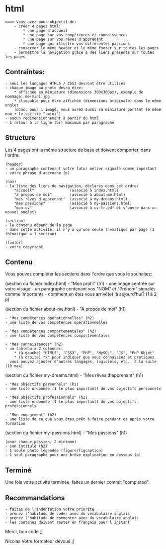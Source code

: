 # html
```
===> Vous avez pour objectif de:
    - créer 4 pages html:
        * une page d'accueil
        * une page sur vos compétences et connaissances
        * une page sur vos rêves d'apprenant
        * une page qui illustre vos différentes passions
    - conserver le même header et le même footer sur toutes les pages
    - permettre la navigation grâce à des liens présents sur toutes les pages
```

## Contraintes:
    - seul les langages HTML5 / CSS3 devront être utilisés
    - chaque image ou photo devra être:
        * affichée en miniature (dimensions 300x300px), exemple de nommage: me-mini.jpg
        * cliquable pour être affichée (dimensions originale) dans le même onglet
        (donc, pour 1 image, vous aurez aussi sa miniature portant le même nom + le suffixe "-mini")
    - aucun redimensionnement à partir du html
    - 1 retour à la ligne (br) maximum par paragraphe


## Structure

Les 4 pages ont la même structure de base et doivent comporter, dans l'ordre:

    (header)
    - un paragraphe contenant votre futur métier signalé comme important
    - votre phrase d'accroche (p)

    (nav)
    - la liste des liens de navigation, déclarés dans cet ordre:
        "accueil"                (associé à index.html)
        "à propos de moi"        (associé à about-me.html)
        "mes rêves d'apprenant"  (associé à my-dreams.html)
        "mes passions"           (associé à my-passions.html)
        "mon cv"                 (associé à cv-fr.pdf et s'ouvre dans un nouvel onglet)

    (section)
    - le contenu dépend de la page
    - dans cette activité, il n'y a qu'une seule thématique par page (1 thématique = 1 section)

    (footer)
    - votre copyright


## Contenu

Vous pouvez compléter les sections dans l'ordre que vous le souhaitez:

(section du fichier index.html)
    - "Mon profil" (h1)
    - une image centrée sur votre visage
    - un paragraphe contenant vos "NOM" et "Prénom" signalés comme importants
    - comment en êtes vous arrivé(e) là aujourd'hui? (1 à 2 p)

(section du fichier about-me.html)
    - "A propos de moi" (h1)

    - "Mes compétences opérationnelles" (h2)
    - une liste de vos compétences opérationnelles

    - "Mes compétences comportementales" (h2)
    - une liste de vos compétences comportementales

    - "Mes connaissances" (h2)
    - un tableau à 2 colonnes:
        * (à gauche) "HTML5", "CSS3", "PHP", "MySQL", "JS", "PHP Objet"
        * (à droite) "x" pour indiquer que vous connaissez et pratiquez
      vous pouvez ajouter d'autres langages, logiciels, etc., à la suite (10 max)

(section du fichier my-dreams.html)
    - "Mes rêves d'apprenant" (h1)

    - "Mes objectifs personnels" (h2)
    - une liste ordonnée (1 le plus important) de vos objectifs personnels

    - "Mes objectifs professionnels" (h2)
    - une liste ordonnée (1 le plus important) de vos objectifs professionnels

    - "Mon engagement" (h2)
    - une liste de ce que vous êtes prêt à faire pendant et après votre formation

(section du fichier my-passions.html)
    - "Mes passions" (h1)

    (pour chaque passion, 2 minimum)
    - son intitulé (h2)
    - 1 seule photo légendée (figure/figcaption)
    - 1 seul paragraphe pour une brève explication en dessous (p)


## Terminé

Une fois votre activité terminée, faites un dernier commit "completed".


## Recommandations
    - faites de l'indentation votre priorité
    - prenez l'habitude de coder avec du vocabulaire anglais
    - prenez l'habitude de commenter avec du vocabulaire anglais
    - les contenus doivent rester en français pour l'instant


Merci, bon code ;)

Nicolas
Votre formateur dévoué ;)
